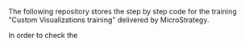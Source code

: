 The following repository stores the step by step code for the training "Custom Visualizations training" delivered by MicroStrategy. 

In order to check the 